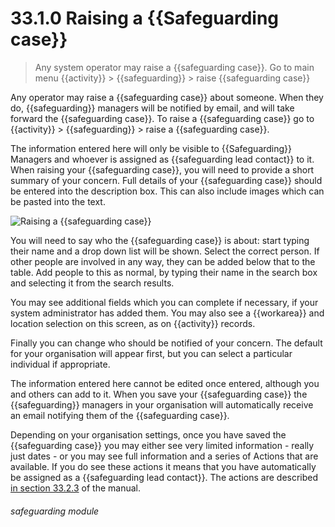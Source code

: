 # 33.1.0 Raising a {{Safeguarding case}}

> Any system operator may raise a {{safeguarding case}}. Go to main menu {{activity}} > {{safeguarding}} > raise {{safeguarding case}}

Any operator may raise a {{safeguarding case}} about someone. When they do, {{safeguarding}} managers will be notified by email, and will take
forward the {{safeguarding case}}. To raise a {{safeguarding case}} go to {{activity}} > {{safeguarding}} > raise a {{safeguarding case}}.

The information entered here will only be visible to {{Safeguarding}} Managers and whoever is assigned as {{safeguarding lead contact}} to it.
When raising your {{safeguarding case}}, you will need to provide a short summary of your concern. Full details of your {{safeguarding case}}
should be entered into the description box. This can also include images which can be pasted into the text.

![Raising a {{safeguarding case}}](33.1.0a.png)

You will need to say who the {{safeguarding case}} is about: start typing their name and a drop down list will be shown. Select the
correct person. If other people are involved in any way, they can be added below that to the table. Add people to this
as normal, by typing their name in the search box and selecting it from the search results.

You may see additional fields which you can complete if necessary, if your system administrator has added them. You may also
see a {{workarea}} and location selection on this screen, as on {{activity}} records.

Finally you can change who should be notified of your concern. The default for your organisation will appear first,
but you can select a particular individual if appropriate.

The information entered here cannot be edited once entered, although you and others can add to it. When you save your
{{safeguarding case}} the {{safeguarding}} managers in your organisation will automatically receive an email notifying them of the
{{safeguarding case}}.

Depending on your organisation settings, once you have saved the {{safeguarding case}} you may either see very limited information - really 
just dates - or you may see full information and a series of Actions that are available. If you do see these actions it means
that you have automatically be assigned as a {{safeguarding lead contact}}. The actions are described [in section 33.2.3](/help/p/33.2.3) of the manual.


###### safeguarding module
